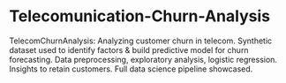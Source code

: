 # Telecomunication-Churn-Analysis
TelecomChurnAnalysis: Analyzing customer churn in telecom. Synthetic dataset used to identify factors &amp; build predictive model for churn forecasting. Data preprocessing, exploratory analysis, logistic regression. Insights to retain customers. Full data science pipeline showcased.

